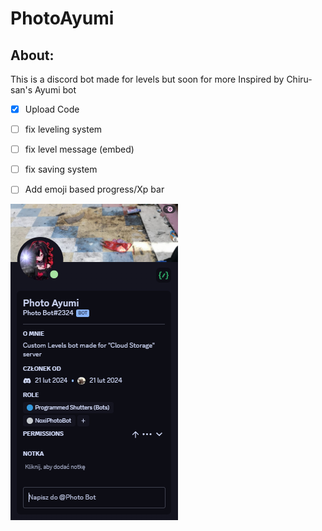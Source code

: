 # PhotoAyumi
## About:
This is a discord bot made for levels but soon for more
Inspired by Chiru-san's Ayumi bot

- [x] Upload Code
- [ ] fix leveling system
- [ ] fix level message (embed)
- [ ] fix saving system 
- [ ] Add emoji based progress/Xp bar


<img src="image.png">
